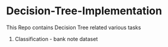 # Decision-Tree-Implementation
This Repo contains Decision Tree related various tasks

1. Classification - bank note dataset
